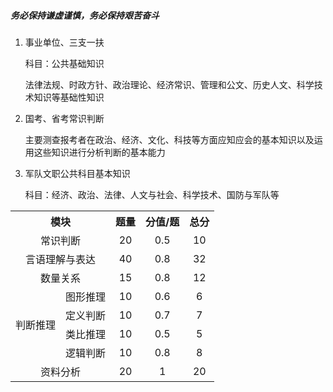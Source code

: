 
##### 务必保持谦虚谨慎，务必保持艰苦奋斗

1. 事业单位、三支一扶

   科目：公共基础知识

   法律法规、时政方针、政治理论、经济常识、管理和公文、历史人文、科学技术知识等基础性知识

2. 国考、省考常识判断

   主要测查报考者在政治、经济、文化、科技等方面应知应会的基本知识以及运用这些知识进行分析判断的基本能力

3. 军队文职公共科目基本知识

   科目：经济、政治、法律、人文与社会、科学技术、国防与军队等

<table>
	<tr align="center">
        <th  colspan="2">模块</th>
        <th>题量</th>
		<th>分值/题</th>
        <th>总分</th>
    </tr>
        <tr align="center">
        <td colspan="2">常识判断</td>
        <td>20</td>
        <td>0.5</td>
        <td>10</td>
    </tr>
    <tr align="center">
        <td colspan="2">言语理解与表达</td>
        <td>40</td>
        <td>0.8</td>
        <td>32</td>
    </tr>
    <tr align="center">
        <td colspan="2">数量关系</td>
        <td>15</td>
        <td>0.8</td>
        <td>12</td>
    </tr>
    <tr align="center">
        <td rowspan="4">判断推理</td>
        <td>图形推理</td>
        <td>10</td>
        <td>0.6</td>
        <td>6</td>
    </tr>
    <tr align="center">
        <td>定义判断</td>
        <td>10</td>
        <td>0.7</td>
        <td>7</td>
    </tr>
    <tr align="center">
        <td>类比推理</td>
        <td>10</td>
        <td>0.5</td>
        <td>5</td>
    </tr>
    <tr align="center">
        <td>逻辑判断</td>
        <td>10</td>
        <td>0.8</td>
        <td>8</td>
    </tr>
    <tr align="center">
        <td colspan="2">资料分析</td>
        <td>20</td>
        <td>1</td>
        <td>20</td>
    </tr>
</table>
